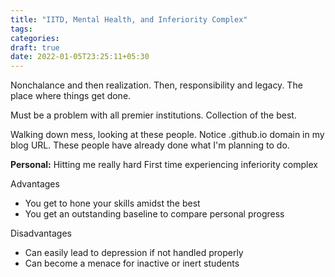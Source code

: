 ```yaml
---
title: "IITD, Mental Health, and Inferiority Complex"
tags:
categories: 
draft: true
date: 2022-01-05T23:25:11+05:30
---
```


Nonchalance and then realization. Then, responsibility and legacy.
The place where things get done.

Must be a problem with all premier institutions. 
Collection of the best.

Walking down mess, looking at these people.
Notice .github.io domain in my blog URL. These people have already done what I'm planning to do.  

**Personal:**
Hitting me really hard
First time experiencing inferiority complex

Advantages

- You get to hone your skills amidst the best
- You get an outstanding baseline to compare personal progress

Disadvantages

- Can easily lead to depression if not handled properly
- Can become a menace for inactive or inert students

